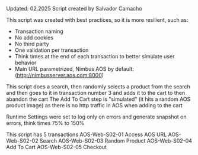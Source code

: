 Updated: 02.2025
Script created by Salvador Camacho

This script was created with best practices, so it is more resilient, such as:
* Transaction naming
* No add cookies
* No third party
* One validation per transaction
* Think times at the end of each transaction to better simulate user behavior
* Main URL parametrized, Nimbus AOS by default: (http://nimbusserver.aos.com:8000)

This script does a search, then randomly selects a product from the search and then goes to it in transaction number 3 and adds it to the cart to then abandon the cart
The Add To Cart step is "simulated" (it hits a random AOS product image) as there is no http traffic in AOS when adding to the cart
	
Runtime Settings were set to log only on errors and generate snapshot on errors, think times 75% to 150%

This script has 5 transactions
AOS-Web-S02-01 Access AOS URL
AOS-Web-S02-02 Search
AOS-Web-S02-03 Random Product
AOS-Web-S02-04 Add To Cart
AOS-Web-S02-05 Checkout
